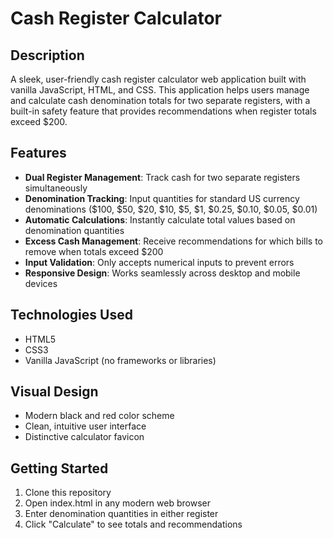 # Cash Register Calculator

## Description
A sleek, user-friendly cash register calculator web application built with vanilla JavaScript, HTML, and CSS. This application helps users manage and calculate cash denomination totals for two separate registers, with a built-in safety feature that provides recommendations when register totals exceed $200.

## Features
- **Dual Register Management**: Track cash for two separate registers simultaneously
- **Denomination Tracking**: Input quantities for standard US currency denominations ($100, $50, $20, $10, $5, $1, $0.25, $0.10, $0.05, $0.01)
- **Automatic Calculations**: Instantly calculate total values based on denomination quantities
- **Excess Cash Management**: Receive recommendations for which bills to remove when totals exceed $200
- **Input Validation**: Only accepts numerical inputs to prevent errors
- **Responsive Design**: Works seamlessly across desktop and mobile devices

## Technologies Used
- HTML5
- CSS3
- Vanilla JavaScript (no frameworks or libraries)

## Visual Design
- Modern black and red color scheme
- Clean, intuitive user interface
- Distinctive calculator favicon

## Getting Started
1. Clone this repository
2. Open index.html in any modern web browser
3. Enter denomination quantities in either register
4. Click "Calculate" to see totals and recommendations
